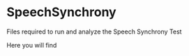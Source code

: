 # SpeechSynchrony
Files required to run and analyze the Speech Synchrony Test 

Here you will find 
